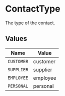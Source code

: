 # ContactType

The type of the contact.


## Values

| Name       | Value      |
| ---------- | ---------- |
| `CUSTOMER` | customer   |
| `SUPPLIER` | supplier   |
| `EMPLOYEE` | employee   |
| `PERSONAL` | personal   |